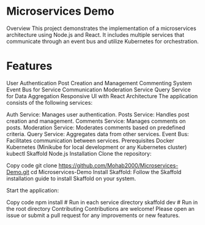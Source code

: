 # Microservices Demo
Overview
This project demonstrates the implementation of a microservices architecture using Node.js and React. It includes multiple services that communicate through an event bus and utilize Kubernetes for orchestration.

# Features
User Authentication
Post Creation and Management
Commenting System
Event Bus for Service Communication
Moderation Service
Query Service for Data Aggregation
Responsive UI with React
Architecture
The application consists of the following services:

Auth Service: Manages user authentication.
Posts Service: Handles post creation and management.
Comments Service: Manages comments on posts.
Moderation Service: Moderates comments based on predefined criteria.
Query Service: Aggregates data from other services.
Event Bus: Facilitates communication between services.
Prerequisites
Docker
Kubernetes (Minikube for local development or any Kubernetes cluster)
kubectl
Skaffold
Node.js
Installation
Clone the repository:


Copy code
git clone https://github.com/Mohab2000/Microservices-Demo.git
cd Microservices-Demo
Install Skaffold:
Follow the Skaffold installation guide to install Skaffold on your system.

Start the application:


Copy code
npm install # Run in each service directory
skaffold dev # Run in the root directory
Contributing
Contributions are welcome! Please open an issue or submit a pull request for any improvements or new features.

